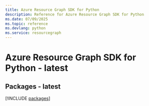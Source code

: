 ```yaml
---
title: Azure Resource Graph SDK for Python
description: Reference for Azure Resource Graph SDK for Python
ms.date: 07/09/2025
ms.topic: reference
ms.devlang: python
ms.service: resourcegraph
---
```

# Azure Resource Graph SDK for Python - latest
## Packages - latest
[!INCLUDE [packages](resource-graph-index.md)]